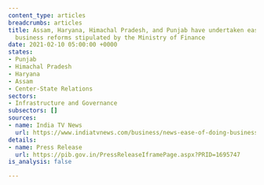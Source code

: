 ```yaml
---
content_type: articles
breadcrumbs: articles
title: Assam, Haryana, Himachal Pradesh, and Punjab have undertaken ease of doing
  business reforms stipulated by the Ministry of Finance
date: 2021-02-10 05:00:00 +0000
states:
- Punjab
- Himachal Pradesh
- Haryana
- Assam
- Center-State Relations
sectors:
- Infrastructure and Governance
subsectors: []
sources:
- name: India TV News
  url: https://www.indiatvnews.com/business/news-ease-of-doing-business-reforms-four-states-assam-haryana-himachal-pradesh-punjab-683250
details:
- name: Press Release
  url: https://pib.gov.in/PressReleaseIframePage.aspx?PRID=1695747
is_analysis: false

---
```


